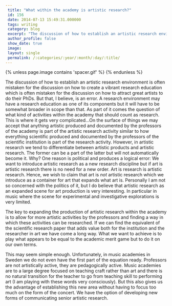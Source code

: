 ```yaml
---
 title: "What within the academy is artistic research?"
 id: 156
 date: 2014-07-13 15:49:31.000000
 tags: writing
 category: blog
 excerpt: "The discussion of how to establish an artistic research environment is often mistaken for the discussion on how to create a vibrant research education which is often mistaken for the discussion on how..."
 author_profile: false
 show_date: true
 image: 
 layout: single
 permalink: /:categories/:year/:month/:day/:title/
---
```

{% unless page.image contains 'spacer.gif' %}
{% endunless %}

The discussion of how to establish an artistic research environment is often mistaken for the discussion on how to create a vibrant research education which is often mistaken for the discussion on how to attract great artists to do their PhDs. But that, I believe, is an error. A research environment may have a research education as one of its components but it will have to be somewhat broader in scope than that. As part of it comes the question of what kind of activities within the academy that should count as research. This is where it gets very complicated...On the surface of things we may accept that anything artistic produced and documented by the professors of the academy is part of the artistic research activity similar to how everything scientific produced and documented by the professors of the scientific institution is part of the research activity. However, in artistic research we tend to differentiate between artistic products and artistic research. The former can be a part of the latter but will not automatically become it. Why? One reason is political and produces a logical error: We want to introduce artistic research as a new research discipline but if art is artistic research there is no need for a new order. Art is research is artistic research. Hence, we wish to claim that art is <em>not</em> artistic research which we introduce as a container for art that expands what art is. Personally I am not so concerned with the politics of it, but I do believe that artistic research as an expanded scene for art production is very interesting. In particular in music where the scene for experimental and investigative explorations is very limited.

The key to expanding the production of artistic research within the academy is to allow for more artistic activities by the professors and finding a way in which these activities can be researched. If we can find the equivalent of the scientific research paper that adds value both for the institution and the researcher in art we have come a long way. What we want to achieve is to play what appears to be equal to the academic merit game but to do it on our own terms.

This may seem simple enough. Unfortunately, in music academies in Sweden we do not even have the first part of the equation ready. Professors are not artistically active, they are pedagogically active. Music academies are to a large degree focused on teaching craft rather than art and there is no natural transition for the teacher to go from teaching skill to performing art (I am playing with these words very consciously). But this also gives us the advantage of establishing this new area without having to focus too much on the form of the concert. We have the option of developing new forms of communicating senior artistic research. 
